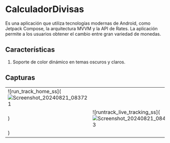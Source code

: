 # CalculadorDivisas

Es una aplicación que utiliza tecnologías modernas de Android, como Jetpack Compose, la arquitectura MVVM y la API de Rates. La aplicación permite a los usuarios obtener el cambio entre gran variedad de monedas.

## Características
1. Soporte de color dinámico en temas oscuros y claros.



## Capturas

|                                                                                                                         |                                                                                                                           |
|-------------------------------------------------------------------------------------------------------------------------|---------------------------------------------------------------------------------------------------------------------------|
| ![run_track_home_ss](![Screenshot_20240821_083721](https://github.com/user-attachments/assets/9c18c400-55aa-40f1-86fa-a1bebb08f6e6)
)  | ![runtrack_live_tracking_ss](![Screenshot_20240821_084543](https://github.com/user-attachments/assets/4fe6412b-4e26-4727-adc9-4d64737bd0d0)
) |

